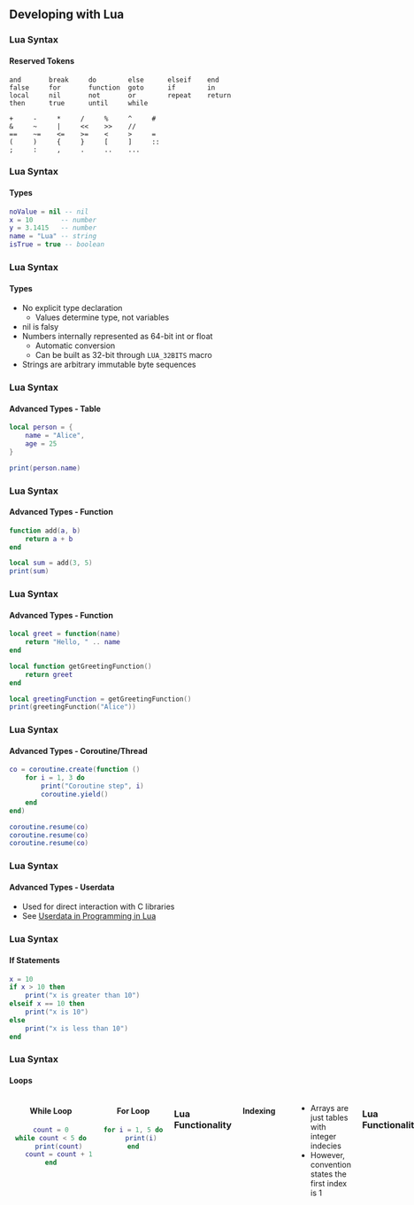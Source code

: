 ## Developing with Lua


### Lua Syntax
#### Reserved Tokens

    and       break     do        else      elseif    end
    false     for       function  goto      if        in
    local     nil       not       or        repeat    return
    then      true      until     while

    +     -     *     /     %     ^     #
    &     ~     |     <<    >>    //
    ==    ~=    <=    >=    <     >     =
    (     )     {     }     [     ]     ::
    ;     :     ,     .     ..    ...


### Lua Syntax
#### Types

```lua [1-5|1|2-3|4|5]
noValue = nil -- nil
x = 10       -- number
y = 3.1415   -- number
name = "Lua" -- string
isTrue = true -- boolean
```


### Lua Syntax
#### Types

- No explicit type declaration
  - Values determine type, not variables
- nil is falsy
- Numbers internally represented as 64-bit int or float
  - Automatic conversion
  - Can be built as 32-bit through `LUA_32BITS` macro
- Strings are arbitrary immutable byte sequences


### Lua Syntax
#### Advanced Types - Table

```lua [1-6|1-4|6]
local person = {
    name = "Alice",
    age = 25
}

print(person.name)
```


### Lua Syntax
#### Advanced Types - Function

```lua [1-6|1-3|5]
function add(a, b)
    return a + b
end

local sum = add(3, 5)
print(sum)
```


### Lua Syntax
#### Advanced Types - Function

```lua [1-10|1-3|5-7|9|10]
local greet = function(name)
    return "Hello, " .. name
end

local function getGreetingFunction()
    return greet
end

local greetingFunction = getGreetingFunction()
print(greetingFunction("Alice"))
```


### Lua Syntax
#### Advanced Types - Coroutine/Thread

```lua [1-10|1-6|4|8]
co = coroutine.create(function ()
	for i = 1, 3 do
		print("Coroutine step", i)
		coroutine.yield()
	end
end)

coroutine.resume(co)
coroutine.resume(co)
coroutine.resume(co)
```


### Lua Syntax
#### Advanced Types - Userdata

- Used for direct interaction with C libraries
- See [Userdata in Programming in Lua](https://www.lua.org/pil/28.1.html)


### Lua Syntax
#### If Statements

```lua [2-8|2|4|6]
x = 10
if x > 10 then
	print("x is greater than 10")
elseif x == 10 then
	print("x is 10")
else
	print("x is less than 10")
end
```


### Lua Syntax
#### Loops

<div style="display: flex; gap: 20px;">
<div style="flex: 1; text-align: center;">

#### While Loop

```lua
count = 0
while count < 5 do
	print(count)
	count = count + 1
end
```

</div>
<div style="flex: 1; text-align: center;">

#### For Loop

```lua
for i = 1, 5 do
	print(i)
end
```

</div>


### Lua Functionality
#### Indexing

```lua
	a = {} -- new array
	for i=1, 1000 do
    	a[i] = 0
	end
```

- Arrays are just tables with integer indecies
- However, convention states the first index is 1


### Lua Functionality
#### Environments

```lua
x = 10 --global

function test(a)
	local hi = "Hello" --local to function

	if a == 1 then
		local y = 2 --local to if statement
		b = 10 --global
	end

	local x = 5 --local - overrides global
end
```

- Global and Local scope
- Global by default


### Lua Functionality
#### Garbage Collection

- Automatic memory management, based on variable scope
- Incremental and Generational Options
- See [Dev Docs Garbage Collection](https://devdocs.io/lua~5.4/index#2.5)


### More info

- [Lua 5.4 Dev Docs](https://devdocs.io/lua~5.4/)
- [Programming in Lua](https://www.lua.org/pil/)
- [Arrays in Lua](https://www.lua.org/pil/11.1.html)
